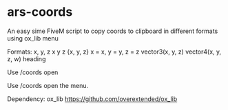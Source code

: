 # ars-coords

An easy sime FiveM script to copy coords to clipboard in different formats using ox_lib menu

Formats:
x, y, z
x y z
{x, y, z}
x = x, y = y, z = z
vector3(x, y, z)
vector4(x, y, z, w)
heading

Use /coords open 

Use /coords open the menu.

Dependency: 
ox_lib
https://github.com/overextended/ox_lib
